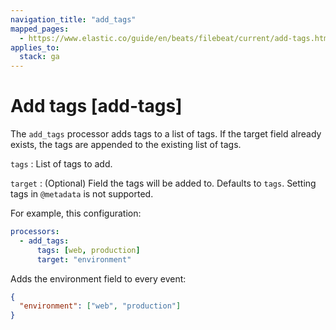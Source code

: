 ```yaml
---
navigation_title: "add_tags"
mapped_pages:
  - https://www.elastic.co/guide/en/beats/filebeat/current/add-tags.html
applies_to:
  stack: ga
---
```


# Add tags [add-tags]


The `add_tags` processor adds tags to a list of tags. If the target field already exists, the tags are appended to the existing list of tags.

`tags`
:   List of tags to add.

`target`
:   (Optional) Field the tags will be added to. Defaults to `tags`. Setting tags in `@metadata` is not supported.

For example, this configuration:

```yaml
processors:
  - add_tags:
      tags: [web, production]
      target: "environment"
```

Adds the environment field to every event:

```json
{
  "environment": ["web", "production"]
}
```

